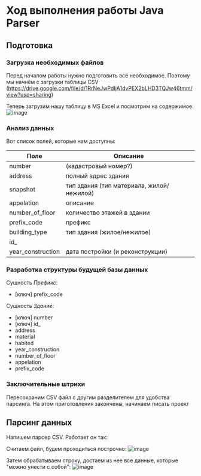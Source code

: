 # Ход выполнения работы Java Parser

## Подготовка

### Загрузка необходимых файлов
Перед началом работы нужно подготовить всё необходимое.
Поэтому мы начнём с загрузки таблицы CSV (https://drive.google.com/file/d/1RrNeJwPdIjA1dvPEX2bLHD3TQJw46tmm/view?usp=sharing)

Теперь загрузим нашу таблицу в MS Excel и посмотрим на содержимое:
![image](https://user-images.githubusercontent.com/92515117/147056586-f09a7a73-4c2b-4c45-8d7a-58249522f44b.png)

### Анализ данных
Вот список полей, которые нам доступны:

| Поле | Описание |
| ---- | -------- |
| number | (кадастровый номер?) |
| address | полный адрес здания |
| snapshot | тип здания (тип материала, жилой/нежилой) |
| appelation | описание |
| number_of_floor | количество этажей в здании |
| prefix_code | префикс |
| building_type | тип здания (жилое/нежилое) |
| id_ |  |
| year_construction | дата постройки (и реконструкции) |

### Разработка структуры будущей базы данных

Сущность *Префикс*:
* \[ключ\] prefix_code

Сущность *Здание*:
* \[ключ\] number
* \[ключ\] id_
* address
* material
* habited
* year_construction
* number_of_floor
* appelation
* prefix_code

### Заключительные штрихи
Пересохраним CSV файл с другим разделителем для удобства парсинга.
На этом приготовления закончены, начинаем писать проект

## Парсинг данных

Напишем парсер CSV. Работает он так:

Считаем файл, будем проходиться построчно:
![image](https://user-images.githubusercontent.com/92515117/147103365-05686280-172e-4c77-8b01-f23d7de6ed4f.png)

Затем обрабатываем строку, достаем из нее все данные, которые "можно унести с собой":
![image](https://user-images.githubusercontent.com/92515117/147103645-f6d91658-4b54-4dc5-a1aa-8ae8865bad20.png)





